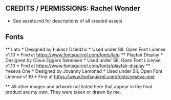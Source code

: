 ## CREDITS / PERMISSIONS: Rachel Wonder
* See assets.md for descriptions of all created assets 

## Fonts

** Lato
	* Designed by Łukasz Dziedzic
	* Used under SIL Open Font License v1.10
	* Find at https://www.fontsquirrel.com/fonts/lato
** Playfair Display
	* Designed by Claus Eggers Sørensen
	* Used under SIL Open Font License v1.10
	* Find at https://www.fontsquirrel.com/fonts/playfair-display
** Yeseva One
	* Designed by Jovanny Lemonad
	* Used under SIL Open Font License v1.10
	* Find at https://www.fontsquirrel.com/fonts/yeseva-one
		

** All other images and artwork not listed here that appear in the final product are my own. They were taken or drawn by me. 
